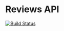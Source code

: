 # Reviews API

[![Build Status](https://travis-ci.org/rrgaya/review-api.svg?branch=master)](https://travis-ci.org/rrgaya/review-api)

